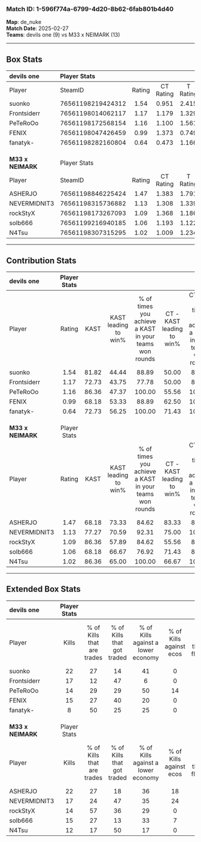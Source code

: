 ### Match ID: 1-596f774a-6799-4d20-8b62-6fab801b4d40  
**Map**: de_nuke  
**Match Date**: 2025-02-27  
**Teams**: devils one (9) vs M33 x NEIMARK (13)  

---  

## Box Stats  

| **devils one**    | Player Stats      |        |           |          |       |       |       |         |        |      |     |
| :- | :- | :-: | :-: | :-: | :-: | :-: | :-: | :-: | :-: | :-: | :-: |
| Player            | SteamID           | Rating | CT Rating | T Rating | KAST  |  ADR  | Kills | Assists | Deaths | K/D  | HS% |
| suonko            | 76561198219424312 |  1.54  |   0.951   |  2.415   | 81.82 | 109.3 |  22   |    6    |   15   | 1.47 | 59  |
| Frontsiderr       | 76561198014062117 |  1.17  |   1.179   |  1.329   | 72.73 | 72.5  |  17   |    3    |   14   | 1.21 | 41  |
| PeTeRoOo          | 76561198172568154 |  1.16  |   1.100   |  1.561   | 86.36 | 91.4  |  14   |    9    |   17   | 0.82 | 42  |
| FENIX             | 76561198047426459 |  0.99  |   1.373   |  0.749   | 68.18 | 80.3  |  15   |    5    |   18   | 0.83 | 53  |
| fanatyk-          | 76561198282160804 |  0.64  |   0.473   |  1.166   | 72.73 | 49.5  |   8   |    3    |   18   | 0.44 | 50  |
|                   |                   |        |           |          |       |       |       |         |        |      |     |
|                   |                   |        |           |          |       |       |       |         |        |      |     |
|                   |                   |        |           |          |       |       |       |         |        |      |     |
| **M33 x NEIMARK** | Player Stats      |        |           |          |       |       |       |         |        |      |     |
| Player            | SteamID           | Rating | CT Rating | T Rating | KAST  |  ADR  | Kills | Assists | Deaths | K/D  | HS% |
| ASHERJO           | 76561198846225424 |  1.47  |   1.383   |  1.791   | 68.18 | 105.2 |  22   |    6    |   13   | 1.69 | 63  |
| NEVERMIDNIT3      | 76561198315736882 |  1.13  |   1.308   |  1.339   | 77.27 | 78.5  |  17   |    5    |   18   | 0.94 | 41  |
| rockStyX          | 76561198173267093 |  1.09  |   1.368   |  1.186   | 86.36 | 60.4  |  14   |    3    |   15   | 0.93 | 57  |
| solb666           | 76561199216940185 |  1.06  |   1.193   |  1.122   | 68.18 | 80.7  |  15   |    3    |   15   | 1.00 | 66  |
| N4Tsu             | 76561198307315295 |  1.02  |   1.009   |  1.234   | 86.36 | 69.5  |  12   |   11    |   17   | 0.71 | 50  |
---  

## Contribution Stats  

| **devils one**    | Player Stats |       |                      |                                                        |                           |                                                             |                          |                                                            |
| :- | :-: | :-: | :-: | :-: | :-: | :-: | :-: | :-: |
| Player            |    Rating    | KAST  | KAST leading to win% | % of times you achieve a KAST in your teams won rounds | CT - KAST leading to win% | CT - % of times you achieve a KAST in your teams won rounds | T - KAST leading to win% | T - % of times you achieve a KAST in your teams won rounds |
| suonko            |     1.54     | 81.82 |        44.44         |                         88.89                          |           50.00           |                            80.00                            |          40.00           |                           100.00                           |
| Frontsiderr       |     1.17     | 72.73 |        43.75         |                         77.78                          |           50.00           |                            80.00                            |          37.50           |                           75.00                            |
| PeTeRoOo          |     1.16     | 86.36 |        47.37         |                         100.00                         |           55.56           |                           100.00                            |          40.00           |                           100.00                           |
| FENIX             |     0.99     | 68.18 |        53.33         |                         88.89                          |           62.50           |                           100.00                            |          42.86           |                           75.00                            |
| fanatyk-          |     0.64     | 72.73 |        56.25         |                         100.00                         |           71.43           |                           100.00                            |          44.44           |                           100.00                           |
|                   |              |       |                      |                                                        |                           |                                                             |                          |                                                            |
|                   |              |       |                      |                                                        |                           |                                                             |                          |                                                            |
|                   |              |       |                      |                                                        |                           |                                                             |                          |                                                            |
| **M33 x NEIMARK** | Player Stats |       |                      |                                                        |                           |                                                             |                          |                                                            |
| Player            |    Rating    | KAST  | KAST leading to win% | % of times you achieve a KAST in your teams won rounds | CT - KAST leading to win% | CT - % of times you achieve a KAST in your teams won rounds | T - KAST leading to win% | T - % of times you achieve a KAST in your teams won rounds |
| ASHERJO           |     1.47     | 68.18 |        73.33         |                         84.62                          |           83.33           |                            83.33                            |          66.67           |                           85.71                            |
| NEVERMIDNIT3      |     1.13     | 77.27 |        70.59         |                         92.31                          |           75.00           |                           100.00                            |          66.67           |                           85.71                            |
| rockStyX          |     1.09     | 86.36 |        57.89         |                         84.62                          |           55.56           |                            83.33                            |          60.00           |                           85.71                            |
| solb666           |     1.06     | 68.18 |        66.67         |                         76.92                          |           71.43           |                            83.33                            |          62.50           |                           71.43                            |
| N4Tsu             |     1.02     | 86.36 |        65.00         |                         100.00                         |           66.67           |                           100.00                            |          63.64           |                           100.00                           |
---  

## Extended Box Stats  

| **devils one**    | Player Stats |                            |                            |                                    |                         |                              |                                 |        |                             |                                     |                          |                               |                            |
| :- | :-: | :-: | :-: | :-: | :-: | :-: | :-: | :-: | :-: | :-: | :-: | :-: | :-: |
| Player            |    Kills     | % of Kills that are trades | % of Kills that got traded | % of Kills against a lower economy | % of Kills against ecos | % of Kills that are flawless | % of Kills that are close duels | Deaths | % of Deaths that get traded | % of Deaths against a lower economy | % of Deaths against ecos | % of Deaths that are flawless | % of Deaths that are close |
| suonko            |      22      |             27             |             14             |                 41                 |            0            |              50              |                0                |   15   |             20              |                 20                  |            0             |              53               |             13             |
| Frontsiderr       |      17      |             12             |             47             |                 6                  |            0            |              71              |               12                |   14   |             29              |                 29                  |            0             |              64               |             0              |
| PeTeRoOo          |      14      |             29             |             29             |                 50                 |           14            |              50              |               14                |   17   |             41              |                 29                  |            6             |              71               |             0              |
| FENIX             |      15      |             27             |             40             |                 20                 |            0            |              60              |                7                |   18   |             22              |                 17                  |            0             |              61               |             11             |
| fanatyk-          |      8       |             50             |             25             |                 25                 |            0            |              50              |                0                |   18   |             33              |                 17                  |            0             |              56               |             11             |
|                   |              |                            |                            |                                    |                         |                              |                                 |        |                             |                                     |                          |                               |                            |
|                   |              |                            |                            |                                    |                         |                              |                                 |        |                             |                                     |                          |                               |                            |
|                   |              |                            |                            |                                    |                         |                              |                                 |        |                             |                                     |                          |                               |                            |
| **M33 x NEIMARK** | Player Stats |                            |                            |                                    |                         |                              |                                 |        |                             |                                     |                          |                               |                            |
| Player            |    Kills     | % of Kills that are trades | % of Kills that got traded | % of Kills against a lower economy | % of Kills against ecos | % of Kills that are flawless | % of Kills that are close duels | Deaths | % of Deaths that get traded | % of Deaths against a lower economy | % of Deaths against ecos | % of Deaths that are flawless | % of Deaths that are close |
| ASHERJO           |      22      |             27             |             18             |                 36                 |           18            |              55              |                9                |   13   |             31              |                 46                  |            15            |              92               |             0              |
| NEVERMIDNIT3      |      17      |             24             |             47             |                 35                 |           24            |              47              |                6                |   18   |             44              |                 22                  |            11            |              56               |             6              |
| rockStyX          |      14      |             57             |             36             |                 29                 |            0            |              86              |                7                |   15   |             27              |                 13                  |            7             |              53               |             0              |
| solb666           |      15      |             27             |             13             |                 33                 |            7            |              53              |               13                |   15   |             27              |                 20                  |            7             |              53               |             13             |
| N4Tsu             |      12      |             17             |             50             |                 17                 |            0            |              75              |                0                |   17   |             24              |                 24                  |            6             |              53               |             12             |

